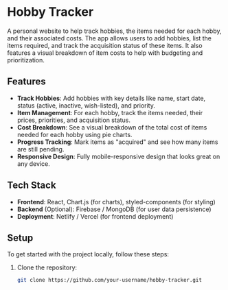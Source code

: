 # Hobby Tracker

A personal website to help track hobbies, the items needed for each hobby, and their associated costs. The app allows users to add hobbies, list the items required, and track the acquisition status of these items. It also features a visual breakdown of item costs to help with budgeting and prioritization.

## Features

- **Track Hobbies**: Add hobbies with key details like name, start date, status (active, inactive, wish-listed), and priority.
- **Item Management**: For each hobby, track the items needed, their prices, priorities, and acquisition status.
- **Cost Breakdown**: See a visual breakdown of the total cost of items needed for each hobby using pie charts.
- **Progress Tracking**: Mark items as "acquired" and see how many items are still pending.
- **Responsive Design**: Fully mobile-responsive design that looks great on any device.

## Tech Stack

- **Frontend**: React, Chart.js (for charts), styled-components (for styling)
- **Backend** (Optional): Firebase / MongoDB (for user data persistence)
- **Deployment**: Netlify / Vercel (for frontend deployment)

## Setup

To get started with the project locally, follow these steps:

1. Clone the repository:
   ```bash
   git clone https://github.com/your-username/hobby-tracker.git
